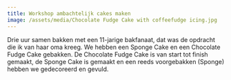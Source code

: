 ```yaml
---
title: Workshop ambachtelijk cakes maken
image: /assets/media/Chocolate Fudge Cake with coffeefudge icing.jpg
---
```

Drie uur samen bakken met een 11-jarige bakfanaat, dat was de opdracht die ik van haar oma kreeg. We hebben een Sponge Cake en een Chocolate Fudge Cake gebakken. De Chocolate Fudge Cake is van start tot finish gemaakt, de Sponge Cake is gemaakt en een reeds voorgebakken (Sponge) hebben we gedecoreerd en gevuld.
